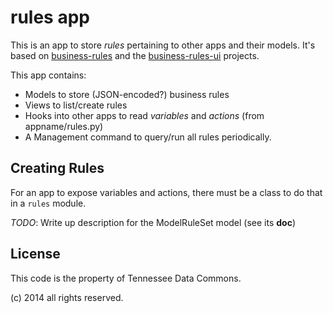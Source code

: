 rules app
=========

This is an app to store _rules_ pertaining to other apps and their models. It's
based on [business-rules](https://github.com/venmo/business-rules) and the
[business-rules-ui](https://github.com/venmo/business-rules-ui) projects.

This app contains:

* Models to store (JSON-encoded?) business rules
* Views to list/create rules
* Hooks into other apps to read *variables* and *actions* (from appname/rules.py)
* A Management command to query/run all rules periodically.


Creating Rules
--------------

For an app to expose variables and actions, there must be a class to do that in
a `rules` module.

*TODO*: Write up description for the ModelRuleSet model (see its __doc__)


License
-------

This code is the property of Tennessee Data Commons.

(c) 2014 all rights reserved.
